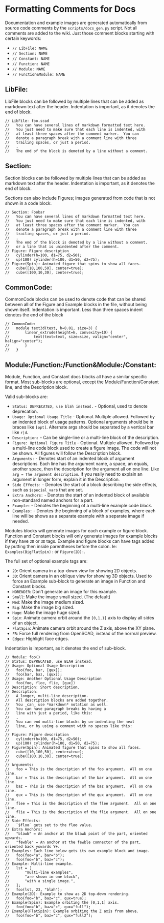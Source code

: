 # Formatting Comments for Docs

Documentation and example images are generated automatically from source code comments by the `scripts/docs_gen.py` script.  Not all comments are added to the wiki.  Just those comment blocks starting with certain keywords:

- `// LibFile: NAME`
- `// Section: NAME`
- `// Constant: NAME`
- `// Function: NAME`
- `// Module: NAME`
- `// Function&Module: NAME`

## LibFile:

LibFile blocks can be followed by multiple lines that can be added as markdown text after the header. Indentation is important, as it denotes the end of block.

```
// LibFile: foo.scad
//   You can have several lines of markdown formatted text here.
//   You just need to make sure that each line is indented, with
//   at least three spaces after the comment marker.  You can
//   denote a paragraph break with a comment line with three
//   trailing spaces, or just a period.
//   .
//   The end of the block is denoted by a line without a comment.
```

## Section:

Section blocks can be followed by multiple lines that can be added as markdown text after the header. Indentation is important, as it denotes the end of block.

Sections can also include Figures; images generated from code that is not shown in a code block.

```
// Section: Foobar
//   You can have several lines of markdown formatted text here.
//   You just need to make sure that each line is indented, with
//   at least three spaces after the comment marker.  You can
//   denote a paragraph break with a comment line with three
//   trailing spaces, or just a period.
//   .
//   The end of the block is denoted by a line without a comment.
//   or a line that is unindented after the comment.
// Figure: Figure description
//   cylinder(h=100, d1=75, d2=50);
//   up(100) cylinder(h=100, d1=50, d2=75);
// Figure(Spin): Animated figure that spins to show all faces.
//   cube([10,100,50], center=true);
//   cube([100,10,30], center=true);
```

## CommonCode:

CommonCode blocks can be used to denote code that can be shared between all of the Figure and Example blocks in the file, without being shown itself.  Indentation is important.  Less than three spaces indent denotes the end of the block

```
// CommonCode:
//   module text3d(text, h=0.01, size=3) {
//       linear_extrude(height=h, convexity=10) {
//           text(text=text, size=size, valign="center", halign="center");
//       }
//   }
```

## Module:/Function:/Function&Module:/Constant:

Module, Function, and Constant docs blocks all have a similar specific format.  Most sub-blocks are optional, except the Module/Function/Constant line, and the Description block.

Valid sub-blocks are:

- `Status: DEPRECATED, use blah instead.` - Optional, used to denote deprecation.
- `Usage: Optional Usage Title` - Optional.  Multiple allowed.  Followed by an indented block of usage patterns.  Optional arguments should be in braces like `[opt]`.  Alternate args should be separated by a vertical bar like `r|d`. 
- `Description:` - Can be single-line or a multi-line block of the description.
- `Figure: Optional Figure Title` - Optional.  Multiple allowed.  Followed by a multi-line code block used to create a figure image.  The code will not be shown.  All figures will follow the Description block.
- `Arguments:` - Denotes start of an indented block of argument descriptions.  Each line has the argument name, a space, an equals, another space, then the description for the argument all on one line. Like `arg = The argument description`.  If you really need to explain an argument in longer form, explain it in the Description.
- `Side Effects:` - Denotes the start of a block describing the side effects, such as `$special_var`s that are set.
- `Extra Anchors:` - Denotes the start of an indented block of available non-standard named anchors for a part.
- `Example:` - Denotes the beginning of a multi-line example code block.
- `Examples:` - Denotes the beginning of a block of examples, where each line will be shows as a separate example with a separate image if needed.

Modules blocks will generate images for each example or figure block. Function and Constant blocks will only generate images for example blocks if they have `2D` or `3D` tags.  Example and figure blocks can have tags added by putting then inside parentheses before the colon.  Ie: `Examples(BigFlatSpin):` or `Figure(2D):`.

The full set of optional example tags are:

- `2D`: Orient camera in a top-down view for showing 2D objects.
- `3D`: Orient camera in an oblique view for showing 3D objects. Used to force an Example sub-block to generate an image in Function and Constant blocks.
- `NORENDER`: Don't generate an image for this example.
- `Small`: Make the image small sized.  (The default)
- `Med`: Make the image medium sized.
- `Big`: Make the image big sized.
- `Huge`: Make the image huge sized.
- `Spin`: Animate camera orbit around the `[0,1,1]` axis to display all sides of an object.
- `FlatSpin`: Animate camera orbit around the Z axis, above the XY plane.
- `FR`: Force full rendering from OpenSCAD, instead of the normal preview.
- `Edges`: Highlight face edges.

Indentation is important, as it denotes the end of sub-block.

```
// Module: foo()
// Status: DEPRECATED, use BLAH instead.
// Usage: Optional Usage Description
//   foo(foo, bar, [qux]);
//   foo(bar, baz, [qux]);
// Usage: Another Optional Usage Description
//   foo(foo, flee, flie, [qux])
// Description: Short description.
// Description:
//   A longer, multi-line description.
//   All description blocks are added together.
//   You _can_ use *markdown* notation as well.
//   You can have paragraph breaks by having a
//   line with just a period, like this:
//   .
//   You can end multi-line blocks by un-indenting the next
//   line, or by using a comment with no spaces like this:
//
// Figure: Figure description
//   cylinder(h=100, d1=75, d2=50);
//   up(100) cylinder(h=100, d1=50, d2=75);
// Figure(Spin): Animated figure that spins to show all faces.
//   cube([10,100,50], center=true);
//   cube([100,10,30], center=true);
//
// Arguments:
//   foo = This is the description of the foo argument.  All on one line.
//   bar = This is the description of the bar argument.  All on one line.
//   baz = This is the description of the baz argument.  All on one line.
//   qux = This is the description of the qux argument.  All on one line.
//   flee = This is the description of the flee argument.  All on one line.
//   flie = This is the description of the flie argument.  All on one line.
// Side Effects:
//   `$floo` gets set to the floo value.
// Extra Anchors:
//   "blawb" = An anchor at the blawb point of the part, oriented upwards.
//   "fewble" = An anchor at the fewble connector of the part, oriented back yowards Y+.
// Examples: Each line below gets its own example block and image.
//   foo(foo="a", bar="b");
//   foo(foo="b", baz="c");
// Example: Multi-line example.
//   lst = [
//       "multi-line examples",
//       "are shown in one block",
//       "with a single image.",
//   ];
//   foo(lst, 23, "blah");
// Example(2D): Example to show as 2D top-down rendering.
//   foo(foo="b", baz="c", qux=true);
// Example(Spin): Example orbiting the [0,1,1] axis.
//   foo(foo="b", baz="c", qux="full");
// Example(FlatSpin): Example orbiting the Z axis from above.
//   foo(foo="b", baz="c", qux="full2");
```



